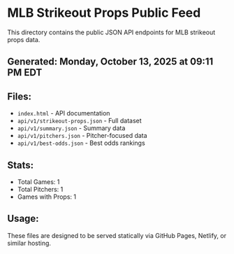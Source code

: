 # MLB Strikeout Props Public Feed

This directory contains the public JSON API endpoints for MLB strikeout props data.

## Generated: Monday, October 13, 2025 at 09:11 PM EDT

## Files:
- `index.html` - API documentation
- `api/v1/strikeout-props.json` - Full dataset
- `api/v1/summary.json` - Summary data
- `api/v1/pitchers.json` - Pitcher-focused data  
- `api/v1/best-odds.json` - Best odds rankings

## Stats:
- Total Games: 1
- Total Pitchers: 1
- Games with Props: 1

## Usage:
These files are designed to be served statically via GitHub Pages, Netlify, or similar hosting.
